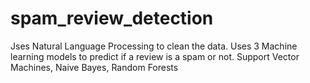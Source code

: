 # spam_review_detection
Jses Natural Language Processing to clean the data. Uses 3 Machine learning models to predict if a review is a spam or not. Support Vector Machines, Naive Bayes, Random Forests
